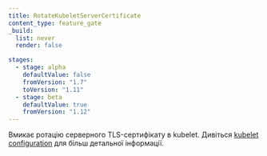 ```yaml
---
title: RotateKubeletServerCertificate
content_type: feature_gate
_build:
  list: never
  render: false

stages:
  - stage: alpha 
    defaultValue: false
    fromVersion: "1.7"
    toVersion: "1.11"
  - stage: beta
    defaultValue: true
    fromVersion: "1.12"
---
```

Вмикає ротацію серверного TLS-сертифікату в kubelet. Дивіться [kubelet configuration](/docs/reference/access-authn-authz/kubelet-tls-bootstrapping/#kubelet-configuration) для більш детальної інформації.
